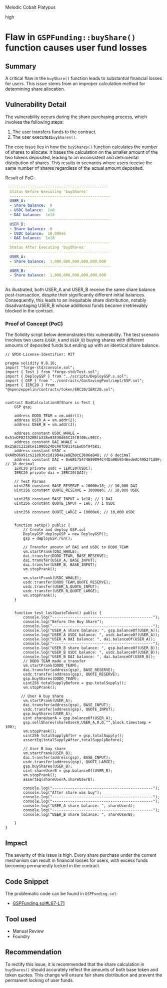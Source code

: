 Melodic Cobalt Platypus

high

# Flaw in `GSPFunding::buyShare()` function causes user fund losses

## Summary
A critical flaw in the `buyShare()` function leads to substantial financial losses for users. This issue stems from an improper calculation method for determining share allocation.

## Vulnerability Detail
The vulnerability occurs during the share purchasing process, which involves the following steps:

1. The user transfers funds to the contract.
2. The user executes`buyShares()`.

The core issue lies in how the `buyShares()` function calculates the number of shares to allocate.  It bases the calculation on the smaller amount of the two tokens deposited, leading to an inconsistent and detrimental distribution of shares. This results in scenarios where users receive the same number of shares regardless of the actual amount deposited.

Result of PoC: 

```yaml
 ---------------------------------------------
  Status Before Executing 'buyShares'
  ---------------------------------------------
  USER_A: 
  - Share balance:  0
  - USDC balance:  1e6
  - DAI balance:  1e18
  ---------------------------------------------
  USER_B: 
  - Share balance:  0
  - USDC balance:  10,000e6
  - DAI balance:  1e18
  ---------------------------------------------
  Status After Executing 'buyShares'
  ---------------------------------------------
  USER_A: 
  - Share balance:  1,000,000,000,000,000,000
  ---------------------------------------------
  USER_B: 
  - Share balance:  1,000,000,000,000,000,000
  ---------------------------------------------

```
As illustrated, both USER_A and USER_B receive the same share balance post-transaction, despite their significantly different initial balances. Consequently, this leads to an inequitable share distribution, notably disadvantaging USER_B whose additional funds become irretrievably blocked in the contract.

### Proof of Concept (PoC)

The Solidity script below demonstrates this vulnerability. The test scenario involves two users (`USER_A` and `USER_B`) buying shares with different amounts of deposited funds but ending up with an identical share balance.

```solidity 
// SPDX-License-Identifier: MIT 

pragma solidity 0.8.16;
import "forge-std/console.sol";
import { Test } from "forge-std/Test.sol";
import { DeployGSP } from "../scripts/DeployGSP.s.sol";
import { GSP } from "../contracts/GasSavingPool/impl/GSP.sol";
import { IERC20 } from "@openzeppelin/contracts/token/ERC20/IERC20.sol";


contract BadCalculationOfShare is Test {
    GSP gsp;

    address DODO_TEAM = vm.addr(1);
    address USER_A = vm.addr(2);
    address USER_B = vm.addr(3);

    address constant USDC_WHALE = 0x51eDF02152EBfb338e03E30d65C15fBf06cc9ECC;
    address constant DAI_WHALE = 0x25B313158Ce11080524DcA0fD01141EeD5f94b81;
    address constant USDC = 0xA0b86991c6218b36c1d19D4a2e9Eb0cE3606eB48; // 6 decimal
    address constant DAI = 0x6B175474E89094C44Da98b954EedeAC495271d0F; // 18 decimal
    IERC20 private usdc = IERC20(USDC);
    IERC20 private dai = IERC20(DAI);

    // Test Params
    uint256 constant BASE_RESERVE = 10000e18; // 10,000 DAI
    uint256 constant QUOTE_RESERVE = 10000e6; // 10,000 USDC
    
    uint256 constant BASE_INPUT = 1e18; // 1 DAI
    uint256 constant QUOTE_INPUT = 1e6; // 1 USDC 

    uint256 constant QUOTE_LARGE = 10000e6; // 10,000 USDC


    function setUp() public {
        // Create and deploy GSP.sol
        DeployGSP deployGSP = new DeployGSP();
        gsp = deployGSP.run();

        // Transfer amoutn of DAI and USDC to DODO_TEAM
        vm.startPrank(DAI_WHALE);
        dai.transfer(DODO_TEAM, BASE_RESERVE);
        dai.transfer(USER_A, BASE_INPUT);
        dai.transfer(USER_B, BASE_INPUT);
        vm.stopPrank();

        vm.startPrank(USDC_WHALE);
        usdc.transfer(DODO_TEAM,QUOTE_RESERVE);
        usdc.transfer(USER_A,QUOTE_INPUT);
        usdc.transfer(USER_B,QUOTE_LARGE);
        vm.stopPrank();
    }


    function test_lostQuoteToken() public { 
        console.log("---------------------------------------------");
        console.log("Before the Buy Share");
        console.log("---------------------------------------------");
        console.log("USER_A share balance: ", gsp.balanceOf(USER_A));
        console.log("USER_A USDC balance: ", usdc.balanceOf(USER_A));
        console.log("USER_A DAI balance: ", dai.balanceOf(USER_A));
        console.log("---------------------------------------------");
        console.log("USER_B share balance: ", gsp.balanceOf(USER_B));
        console.log("USER_B USDC balance: ", usdc.balanceOf(USER_B));
        console.log("USER_B DAI balance: ", dai.balanceOf(USER_B));
        // DODO TEAM made a transfer 
        vm.startPrank(DODO_TEAM);
        dai.transfer(address(gsp), BASE_RESERVE);
        usdc.transfer(address(gsp), QUOTE_RESERVE);
        gsp.buyShares(DODO_TEAM);
        uint256 totalSupplyBefore = gsp.totalSupply();
        vm.stopPrank();

       // User A buy share
        vm.startPrank(USER_A);
        dai.transfer(address(gsp), BASE_INPUT);
        usdc.transfer(address(gsp), QUOTE_INPUT);
        gsp.buyShares(USER_A);
        uint shareUserA = gsp.balanceOf(USER_A);
        gsp.sellShares(shareUserA,USER_A,0,0,"",block.timestamp + 100);
        vm.stopPrank();
        uint256 totalSupplyAfter = gsp.totalSupply();
        assertEq(totalSupplyAfter,totalSupplyBefore);

        // User B buy share
        vm.startPrank(USER_B);
        dai.transfer(address(gsp), BASE_INPUT);
        usdc.transfer(address(gsp), QUOTE_LARGE);
        gsp.buyShares(USER_B);
        uint shareUserB = gsp.balanceOf(USER_B);
        vm.stopPrank();
        assertEq(shareUserA,shareUserB);

        console.log("---------------------------------------------");
        console.log("After share was buy");
        console.log("---------------------------------------------");
        console.log("---------------------------------------------");
        console.log("USER_A share balance: ", shareUserA);
        console.log("---------------------------------------------");
        console.log("USER_B share balance: ", shareUserB);

    }
}
```

## Impact
The severity of this issue is high. Every share purchase under the current mechanism can result in financial losses for users, with excess funds becoming permanently locked in the contract.

## Code Snippet

The problematic code can be found in `GSPFunding.sol`:

* [GSPFunding.sol#L67-L71](https://github.com/sherlock-audit/2023-12-dodo-gsp/blob/main/dodo-gassaving-pool/contracts/GasSavingPool/impl/GSPFunding.sol#L67-L71)

## Tool used

* Manual Review
* Foundry 

## Recommendation

To rectify this issue, it is recommended that the share calculation in `buyShares()` should accurately reflect the amounts of both base token and token quotes. This change will ensure fair share distribution and prevent the permanent locking of user funds.